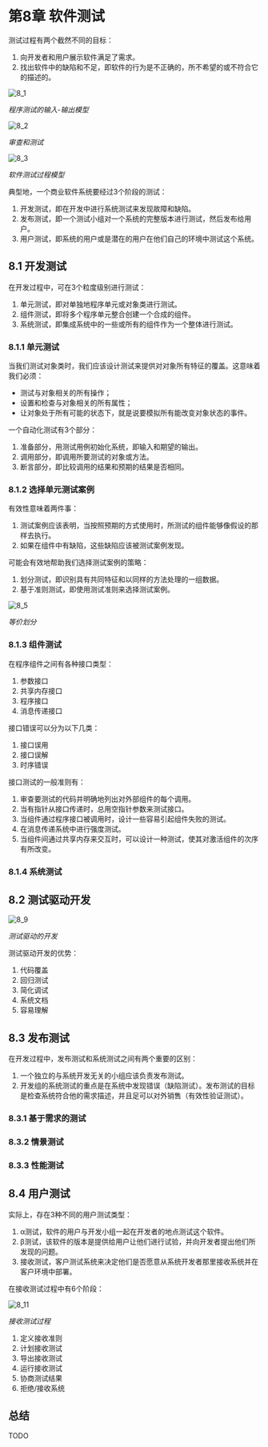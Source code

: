 # 第8章 软件测试



测试过程有两个截然不同的目标：

1. 向开发者和用户展示软件满足了需求。
2. 找出软件中的缺陷和不足，即软件的行为是不正确的，所不希望的或不符合它的描述的。

![8_1](res/8_1.png)

*程序测试的输入-输出模型*

![8_2](res/8_2.png)

*审查和测试*

![8_3](res/8_3.png)

*软件测试过程模型*

典型地，一个商业软件系统要经过3个阶段的测试：

1. 开发测试，即在开发中进行系统测试来发现故障和缺陷。
2. 发布测试，即一个测试小组对一个系统的完整版本进行测试，然后发布给用户。
3. 用户测试，即系统的用户或是潜在的用户在他们自己的环境中测试这个系统。

## 8.1 开发测试

在开发过程中，可在3个粒度级别进行测试：

1. 单元测试，即对单独地程序单元或对象类进行测试。
2. 组件测试，即将多个程序单元整合创建一个合成的组件。
3. 系统测试，即集成系统中的一些或所有的组件作为一个整体进行测试。

### 8.1.1 单元测试

当我们测试对象类时，我们应该设计测试来提供对对象所有特征的覆盖。这意味着我们必须：

- 测试与对象相关的所有操作；
- 设置和检查与对象相关的所有属性；
- 让对象处于所有可能的状态下，就是说要模拟所有能改变对象状态的事件。

一个自动化测试有3个部分：

1. 准备部分，用测试用例初始化系统，即输入和期望的输出。
2. 调用部分，即调用所要测试的对象或方法。
3. 断言部分，即比较调用的结果和预期的结果是否相同。

### 8.1.2 选择单元测试案例

有效性意味着两件事：

1. 测试案例应该表明，当按照预期的方式使用时，所测试的组件能够像假设的那样去执行。
2. 如果在组件中有缺陷，这些缺陷应该被测试案例发现。

可能会有效地帮助我们选择测试案例的策略：

1. 划分测试，即识别具有共同特征和以同样的方法处理的一组数据。
2. 基于准则测试，即使用测试准则来选择测试案例。

![8_5](res/8_5.png)

*等价划分*

### 8.1.3 组件测试

在程序组件之间有各种接口类型：

1. 参数接口
2. 共享内存接口
3. 程序接口
4. 消息传递接口

接口错误可以分为以下几类：

1. 接口误用
2. 接口误解
3. 时序错误

接口测试的一般准则有：

1. 审查要测试的代码并明确地列出对外部组件的每个调用。
2. 当有指针从接口传递时，总用空指针参数来测试接口。
3. 当组件通过程序接口被调用时，设计一些容易引起组件失败的测试。
4. 在消息传递系统中进行强度测试。
5. 当组件间通过共享内存来交互时，可以设计一种测试，使其对激活组件的次序有所改变。

### 8.1.4 系统测试



## 8.2 测试驱动开发

![8_9](res/8_9.png)

*测试驱动的开发*

测试驱动开发的优势：

1. 代码覆盖
2. 回归测试
3. 简化调试
4. 系统文档
5. 容易理解



## 8.3 发布测试

在开发过程中，发布测试和系统测试之间有两个重要的区别：

1. 一个独立的与系统开发无关的小组应该负责发布测试。
2. 开发组的系统测试的重点是在系统中发现错误（缺陷测试）。发布测试的目标是检查系统符合他的需求描述，并且足可以对外销售（有效性验证测试）。

### 8.3.1 基于需求的测试

### 8.3.2 情景测试

### 8.3.3 性能测试



## 8.4 用户测试

实际上，存在3种不同的用户测试类型：

1. α测试，软件的用户与开发小组一起在开发者的地点测试这个软件。
2. β测试，该软件的版本是提供给用户让他们进行试验，并向开发者提出他们所发现的问题。
3. 接收测试，客户测试系统来决定他们是否愿意从系统开发者那里接收系统并在客户环境中部署。

在接收测试过程中有6个阶段：

![8_11](res/8_11.png)

*接收测试过程*

1. 定义接收准则
2. 计划接收测试
3. 导出接收测试
4. 运行接收测试
5. 协商测试结果
6. 拒绝/接收系统



## 总结

TODO